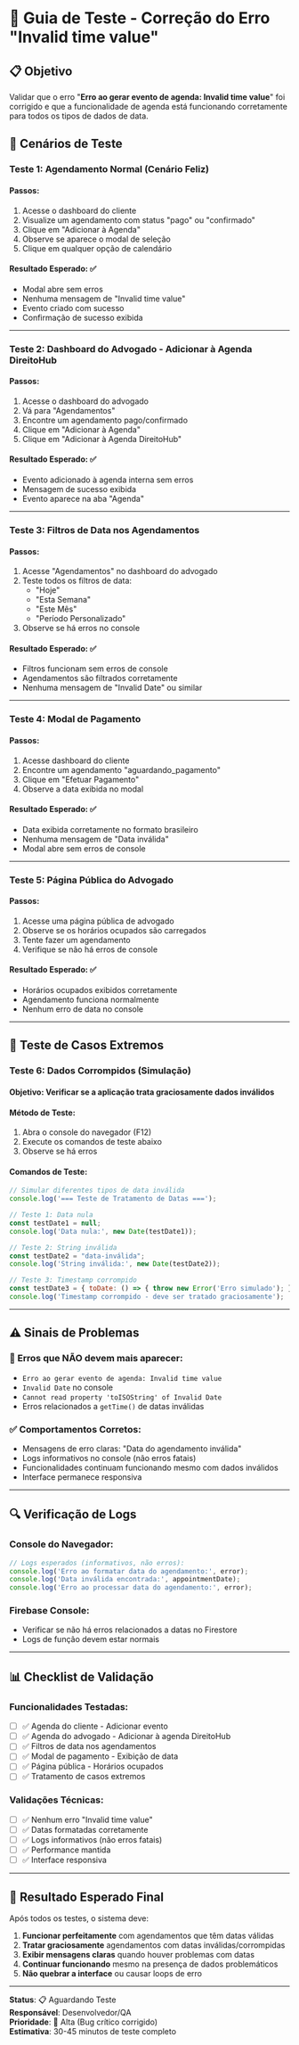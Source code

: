 # 🧪 Guia de Teste - Correção do Erro "Invalid time value"

## 📋 Objetivo

Validar que o erro "**Erro ao gerar evento de agenda: Invalid time value**" foi corrigido e que a funcionalidade de agenda está funcionando corretamente para todos os tipos de dados de data.

## 🔧 Cenários de Teste

### **Teste 1: Agendamento Normal (Cenário Feliz)**

#### **Passos**:
1. Acesse o dashboard do cliente
2. Visualize um agendamento com status "pago" ou "confirmado"
3. Clique em "Adicionar à Agenda"
4. Observe se aparece o modal de seleção
5. Clique em qualquer opção de calendário

#### **Resultado Esperado**: ✅
- Modal abre sem erros
- Nenhuma mensagem de "Invalid time value"
- Evento criado com sucesso
- Confirmação de sucesso exibida

---

### **Teste 2: Dashboard do Advogado - Adicionar à Agenda DireitoHub**

#### **Passos**:
1. Acesse o dashboard do advogado
2. Vá para "Agendamentos"
3. Encontre um agendamento pago/confirmado
4. Clique em "Adicionar à Agenda"
5. Clique em "Adicionar à Agenda DireitoHub"

#### **Resultado Esperado**: ✅
- Evento adicionado à agenda interna sem erros
- Mensagem de sucesso exibida
- Evento aparece na aba "Agenda"

---

### **Teste 3: Filtros de Data nos Agendamentos**

#### **Passos**:
1. Acesse "Agendamentos" no dashboard do advogado
2. Teste todos os filtros de data:
   - "Hoje"
   - "Esta Semana"
   - "Este Mês" 
   - "Período Personalizado"
3. Observe se há erros no console

#### **Resultado Esperado**: ✅
- Filtros funcionam sem erros de console
- Agendamentos são filtrados corretamente
- Nenhuma mensagem de "Invalid Date" ou similar

---

### **Teste 4: Modal de Pagamento**

#### **Passos**:
1. Acesse dashboard do cliente
2. Encontre um agendamento "aguardando_pagamento"
3. Clique em "Efetuar Pagamento"
4. Observe a data exibida no modal

#### **Resultado Esperado**: ✅
- Data exibida corretamente no formato brasileiro
- Nenhuma mensagem de "Data inválida"
- Modal abre sem erros de console

---

### **Teste 5: Página Pública do Advogado**

#### **Passos**:
1. Acesse uma página pública de advogado
2. Observe se os horários ocupados são carregados
3. Tente fazer um agendamento
4. Verifique se não há erros de console

#### **Resultado Esperado**: ✅
- Horários ocupados exibidos corretamente
- Agendamento funciona normalmente
- Nenhum erro de data no console

---

## 🐛 Teste de Casos Extremos

### **Teste 6: Dados Corrompidos (Simulação)**

#### **Objetivo**: Verificar se a aplicação trata graciosamente dados inválidos

#### **Método de Teste**: 
1. Abra o console do navegador (F12)
2. Execute os comandos de teste abaixo
3. Observe se há erros

#### **Comandos de Teste**:
```javascript
// Simular diferentes tipos de data inválida
console.log('=== Teste de Tratamento de Datas ===');

// Teste 1: Data nula
const testDate1 = null;
console.log('Data nula:', new Date(testDate1));

// Teste 2: String inválida
const testDate2 = "data-inválida";
console.log('String inválida:', new Date(testDate2));

// Teste 3: Timestamp corrompido
const testDate3 = { toDate: () => { throw new Error('Erro simulado'); } };
console.log('Timestamp corrompido - deve ser tratado graciosamente');
```

---

## ⚠️ Sinais de Problemas

### **🚨 Erros que NÃO devem mais aparecer**:
- `Erro ao gerar evento de agenda: Invalid time value`
- `Invalid Date` no console
- `Cannot read property 'toISOString' of Invalid Date`
- Erros relacionados a `getTime()` de datas inválidas

### **✅ Comportamentos Corretos**:
- Mensagens de erro claras: "Data do agendamento inválida"
- Logs informativos no console (não erros fatais)
- Funcionalidades continuam funcionando mesmo com dados inválidos
- Interface permanece responsiva

---

## 🔍 Verificação de Logs

### **Console do Navegador**:
```javascript
// Logs esperados (informativos, não erros):
console.log('Erro ao formatar data do agendamento:', error);
console.log('Data inválida encontrada:', appointmentDate);
console.log('Erro ao processar data do agendamento:', error);
```

### **Firebase Console**:
- Verificar se não há erros relacionados a datas no Firestore
- Logs de função devem estar normais

---

## 📊 Checklist de Validação

### **Funcionalidades Testadas**:
- [ ] ✅ Agenda do cliente - Adicionar evento
- [ ] ✅ Agenda do advogado - Adicionar à agenda DireitoHub  
- [ ] ✅ Filtros de data nos agendamentos
- [ ] ✅ Modal de pagamento - Exibição de data
- [ ] ✅ Página pública - Horários ocupados
- [ ] ✅ Tratamento de casos extremos

### **Validações Técnicas**:
- [ ] ✅ Nenhum erro "Invalid time value"
- [ ] ✅ Datas formatadas corretamente
- [ ] ✅ Logs informativos (não erros fatais)
- [ ] ✅ Performance mantida
- [ ] ✅ Interface responsiva

---

## 🎯 Resultado Esperado Final

Após todos os testes, o sistema deve:

1. **Funcionar perfeitamente** com agendamentos que têm datas válidas
2. **Tratar graciosamente** agendamentos com datas inválidas/corrompidas
3. **Exibir mensagens claras** quando houver problemas com datas
4. **Continuar funcionando** mesmo na presença de dados problemáticos
5. **Não quebrar a interface** ou causar loops de erro

---

**Status**: 📋 Aguardando Teste  
**Responsável**: Desenvolvedor/QA  
**Prioridade**: 🔴 Alta (Bug crítico corrigido)  
**Estimativa**: 30-45 minutos de teste completo
